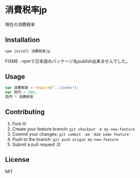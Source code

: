 # 消費税率jp

現在の消費税率

## Installation

``` sh
npm install 消費税率jp
```

FIXME : npmで日本語のパッケージ名publish出来ませんでした。

## Usage

``` js
var 消費税率 = require("../index");
var 百円 = 100;
百円 * 消費税率
```

## Contributing

1. Fork it!
2. Create your feature branch: `git checkout -b my-new-feature`
3. Commit your changes: `git commit -am 'Add some feature'`
4. Push to the branch: `git push origin my-new-feature`
5. Submit a pull request :D

## License

MIT
